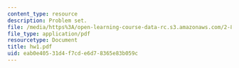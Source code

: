 ```yaml
---
content_type: resource
description: Problem set.
file: /media/https%3A/open-learning-course-data-rc.s3.amazonaws.com/2-800-tribology-fall-2004/eab0e40531d4f7cde6d78365e83b059c_hw1.pdf
file_type: application/pdf
resourcetype: Document
title: hw1.pdf
uid: eab0e405-31d4-f7cd-e6d7-8365e83b059c
---
```

